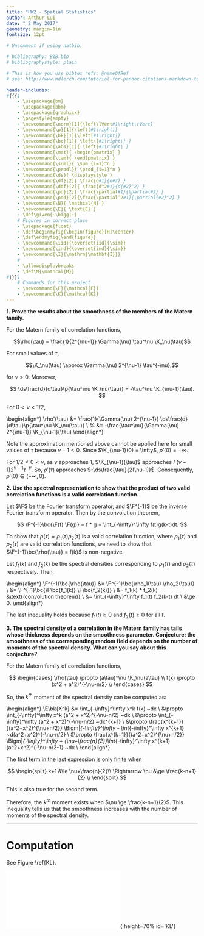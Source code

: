 ```yaml
---
title: "HW2 - Spatial Statistics"
author: Arthur Lui
date: " 2 May 2017"
geometry: margin=1in
fontsize: 12pt

# Uncomment if using natbib:

# bibliography: BIB.bib
# bibliographystyle: plain 

# This is how you use bibtex refs: @nameOfRef
# see: http://www.mdlerch.com/tutorial-for-pandoc-citations-markdown-to-latex.html

header-includes: 
#{{{1
    - \usepackage{bm}
    - \usepackage{bbm}
    - \usepackage{graphicx}
    - \pagestyle{empty}
    - \newcommand{\norm}[1]{\left\lVert#1\right\rVert}
    - \newcommand{\p}[1]{\left(#1\right)}
    - \newcommand{\bk}[1]{\left[#1\right]}
    - \newcommand{\bc}[1]{ \left\{#1\right\} }
    - \newcommand{\abs}[1]{ \left|#1\right| }
    - \newcommand{\mat}{ \begin{pmatrix} }
    - \newcommand{\tam}{ \end{pmatrix} }
    - \newcommand{\suml}{ \sum_{i=1}^n }
    - \newcommand{\prodl}{ \prod_{i=1}^n }
    - \newcommand{\ds}{ \displaystyle }
    - \newcommand{\df}[2]{ \frac{d#1}{d#2} }
    - \newcommand{\ddf}[2]{ \frac{d^2#1}{d{#2}^2} }
    - \newcommand{\pd}[2]{ \frac{\partial#1}{\partial#2} }
    - \newcommand{\pdd}[2]{\frac{\partial^2#1}{\partial{#2}^2} }
    - \newcommand{\N}{ \mathcal{N} }
    - \newcommand{\E}{ \text{E} }
    - \def\given{~\bigg|~}
    # Figures in correct place
    - \usepackage{float}
    - \def\beginmyfig{\begin{figure}[H]\center}
    - \def\endmyfig{\end{figure}}
    - \newcommand{\iid}{\overset{iid}{\sim}}
    - \newcommand{\ind}{\overset{ind}{\sim}}
    - \newcommand{\I}{\mathrm{\mathbf{I}}}
    #
    - \allowdisplaybreaks
    - \def\M{\mathcal{M}}
#}}}1
    # Commands for this project
    - \newcommand{\F}{\mathcal{F}}
    - \newcommand{\K}{\mathcal{K}}
---
```


[comment]: <> (%
  These are comments
%)

**1. Prove the results about the smoothness of the members of the Matern family.**

For the Matern family of correlation functions, 

$$\rho(\tau) = \frac{1}{2^{\nu-1}} \Gamma(\nu) \tau^\nu \K_\nu(\tau)$$

For small values of $\tau$, 

$$\K_\nu(\tau) \approx \Gamma(\nu) 2^{\nu-1} \tau^{-\nu},$$

for $\nu > 0$. Moreover, 

$$
\ds\frac{d}{d\tau}\p{\tau^\nu \K_\nu(\tau)} = -\tau^\nu \K_{\nu-1}(\tau).
$$

For $0 < \nu < 1/2$,

\begin{align*}
\rho'(\tau) &=
\frac{1}{\Gamma(\nu) 2^{\nu-1}} 
\ds\frac{d}{d\tau}\p{\tau^\nu \K_\nu(\tau)} \\
%
&=
-\frac{\tau^\nu}{\Gamma(\nu) 2^{\nu-1}} 
\K_{\nu-1}(\tau)
\end{align*}

Note the approximation mentioned above cannot be applied here for small values of
$\tau$ because $\nu - 1 < 0$. Since $\K_{\nu-1}(0) = \infty$, 
$\rho'(0) = -\infty$.

For $1/2 < 0 < \nu$, as $\nu$ approaches 1, $\K_{\nu-1}(\tau)$ approaches
$\Gamma(\nu-1) 2 ^{\nu-1} \tau^{-\nu}$. So, $\rho'(\tau)$ approaches 
$-\ds\frac{\tau}{2(\nu-1)}$. Consequently, $\rho'(0) \in (-\infty, 0)$.


**2. Use the spectral representation to show that the product of two valid
correlation functions is a valid correlation function.**

Let $\F$ be the Fourier transform operator, and $\F^{-1}$ be the inverse 
Fourier transform operator.  Then by the convolution theorem,

$$
\F^{-1}\bc{\F(f) \F(g)} = f * g = \int_{-\infty}^\infty f(t)g(k-t)dt.
$$

To show that $\rho(\tau) = \rho_1(\tau)\rho_2(\tau)$ is a valid
correlation function, where $\rho_1(\tau)$ and $\rho_2(\tau)$ are 
valid correlation functions, we need to show that 
$\F^{-1}\bc{\rho(\tau)} = f(k)$ is non-negative.

Let $f_1(k)$ and $f_2(k)$ be the spectral densities corresponding to
$\rho_1(\tau)$ and $\rho_2(\tau)$ respectively. Then,

\begin{align*}
\F^{-1}\bc{\rho(\tau)} &= \F^{-1}\bc{\rho_1(\tau) \rho_2(\tau)}  \\
&= \F^{-1}\bc{\F\bc{f_1(k)} \F\bc{f_2(k)}} \\
&= f_1(k) * f_2(k) &\text{(convolution theorem)} \\
&= \int_{-\infty}^\infty f_1(t) f_2(k-t) dt \\
&\ge 0.
\end{align*}

The last inequality holds because $f_1(t) \ge 0$ and $f_2(t) \ge 0$ 
for all $t$.

**3. The spectral density of a correlation in the Matern family has tails whose
thickness depends on the smoothness parameter. Conjecture: the smoothness of
the corresponding random field depends on the number of moments of the spectral
density. What can you say about this conjecture?**

For the Matern family of correlation functions, 

$$
\begin{cases}
\rho(\tau) \propto (a\tau)^\nu \K_\nu(a\tau) \\
f(x) \propto (x^2 + a^2)^{-\nu-n/2} \\
\end{cases}
$$

So, the $k^{th}$ moment of the spectral density can be computed as:

\begin{align*}
\E\bk{X^k} &= \int_{-\infty}^\infty x^k f(x) ~dx \\
&\propto \int_{-\infty}^\infty x^k (a^2 + x^2)^{-\nu-n/2} ~dx \\
&\propto \int_{-\infty}^\infty (a^2 + x^2)^{-\nu-n/2} ~dx^{k+1} \\
&\propto \frac{x^{k+1}}{(a^2+x^2)^{\nu+n/2}} \Bigm|_{-\infty}^\infty -
\int_{-\infty}^\infty x^{k+1} ~d(a^2+x^2)^{-\nu-n/2} \\
&\propto \frac{x^{k+1}}{(a^2+x^2)^{\nu+n/2}} \Bigm|_{-\infty}^\infty +
(\nu+\frac{n}{2})\int_{-\infty}^\infty x^{k+1} (a^2+x^2)^{-\nu-n/2-1} ~dx \\
\end{align*}

The first term in the last expression is only finite when 

$$
\begin{split}
k+1 &\le \nu+\frac{n}{2}\\
\Rightarrow
\nu &\ge \frac{k-n+1}{2} \\
\end{split}
$$

This is also true for the second term.

Therefore, the $k^{th}$ moment exists when $\nu \ge \frac{k-n+1}{2}$.
This inequality tells us that the smoothness increases with the number of
moments of the spectral density.

***

# Computation

See Figure \ref{KL}.

![KL representation of exponential correlation with $\phi=1$ (blue), True exponential correlation (red), approximation (from p.13 of 5th set of slides) of exponential correlation (green), correlation of observations generated from a gaussian process with an exponential correlation (orange).](../img/kl1.pdf){ height=70% id='KL'}
